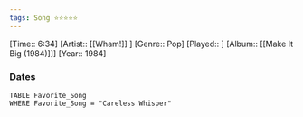 ```yaml
---
tags: Song ⭐⭐⭐⭐⭐ 
---
```

[Time:: 6:34]
[Artist:: [[Wham!]] ]
[Genre:: Pop]
[Played:: ]
[Album:: [[Make It Big (1984)]]]
[Year:: 1984]
### Dates
````dataview
TABLE Favorite_Song
WHERE Favorite_Song = "Careless Whisper"
````